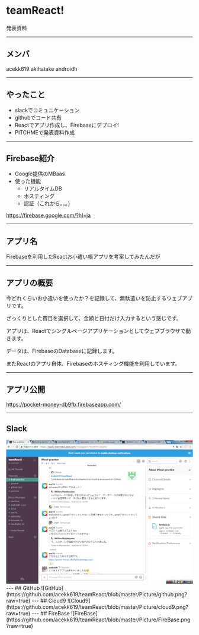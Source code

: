 # teamReact!　
発表資料

---
## メンバ
acekk619
akihatake
androidh

---
## やったこと
* slackでコミュニケーション
* githubでコード共有
* Reactでアプリ作成し、Firebaseにデプロイ!
* PITCHMEで発表資料作成

---

## Firebase紹介
* Google提供のMBaas
* 使った機能
   * リアルタイムDB
   * ホスティング
   * 認証（これから。。。）

https://firebase.google.com/?hl=ja


---

## アプリ名
Firebaseを利用したReactお小遣い帳アプリを考案してみたんだが

---

## アプリの概要

今どれくらいお小遣いを使ったか？を記録して、無駄遣いを防止するウェブアプリです。

ざっくりとした費目を選択して、金額と日付だけ入力するという感じです。

アプリは、Reactでシングルページアプリケーションとしてウェブブラウザで動きます。

データは、FirebaseのDatabaseに記録します。

またReactのアプリ自体、Firebaseのホスティング機能を利用しています。

---

## アプリ公開
https://pocket-money-db9fb.firebaseapp.com/

---
## Slack
<img src="https://github.com/acekk619/teamReact/blob/master/Picture/slack.png?raw=true" width="800">
---
## GitHub
![GitHub](https://github.com/acekk619/teamReact/blob/master/Picture/github.png?raw=true)
---
## Cloud9
![Cloud9](https://github.com/acekk619/teamReact/blob/master/Picture/cloud9.png?raw=true)
---
## FireBase
![FireBase](https://github.com/acekk619/teamReact/blob/master/Picture/FireBase.png?raw=true)



